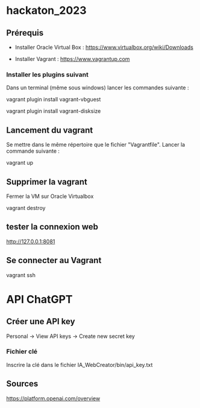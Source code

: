 # hackaton_2023

## Prérequis
- Installer Oracle Virtual Box : https://www.virtualbox.org/wiki/Downloads

- Installer Vagrant : https://www.vagrantup.com

### Installer les plugins suivant
Dans un terminal (même sous windows) lancer les commandes suivante : 

vagrant plugin install vagrant-vbguest

vagrant plugin install vagrant-disksize

## Lancement du vagrant
Se mettre dans le même répertoire que le fichier "Vagrantfile".
Lancer la commande suivante : 

vagrant up

## Supprimer la vagrant
Fermer la VM sur Oracle Virtualbox

vagrant destroy

## tester la connexion web
http://127.0.0.1:8081

## Se connecter au Vagrant
vagrant ssh

# API ChatGPT
## Créer une API key
Personal -> View API keys -> Create new secret key
### Fichier clé
Inscrire la clé dans le fichier IA_WebCreator/bin/api_key.txt
## Sources
https://platform.openai.com/overview


